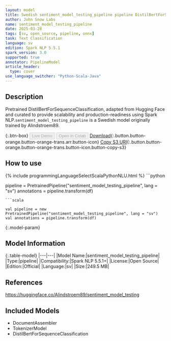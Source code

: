 ```yaml
---
layout: model
title: Swedish sentiment_model_testing_pipeline pipeline DistilBertForSequenceClassification from Alindstroem89
author: John Snow Labs
name: sentiment_model_testing_pipeline
date: 2025-03-28
tags: [sv, open_source, pipeline, onnx]
task: Text Classification
language: sv
edition: Spark NLP 5.5.1
spark_version: 3.0
supported: true
annotator: PipelineModel
article_header:
  type: cover
use_language_switcher: "Python-Scala-Java"
---
```


## Description

Pretrained DistilBertForSequenceClassification, adapted from Hugging Face and curated to provide scalability and production-readiness using Spark NLP.`sentiment_model_testing_pipeline` is a Swedish model originally trained by Alindstroem89.

{:.btn-box}
<button class="button button-orange" disabled>Live Demo</button>
<button class="button button-orange" disabled>Open in Colab</button>
[Download](https://s3.amazonaws.com/auxdata.johnsnowlabs.com/public/models/sentiment_model_testing_pipeline_sv_5.5.1_3.0_1743139259800.zip){:.button.button-orange.button-orange-trans.arr.button-icon}
[Copy S3 URI](s3://auxdata.johnsnowlabs.com/public/models/sentiment_model_testing_pipeline_sv_5.5.1_3.0_1743139259800.zip){:.button.button-orange.button-orange-trans.button-icon.button-copy-s3}

## How to use



<div class="tabs-box" markdown="1">
{% include programmingLanguageSelectScalaPythonNLU.html %}
```python

pipeline = PretrainedPipeline("sentiment_model_testing_pipeline", lang = "sv")
annotations =  pipeline.transform(df)   

```
```scala

val pipeline = new PretrainedPipeline("sentiment_model_testing_pipeline", lang = "sv")
val annotations = pipeline.transform(df)

```
</div>

{:.model-param}
## Model Information

{:.table-model}
|---|---|
|Model Name:|sentiment_model_testing_pipeline|
|Type:|pipeline|
|Compatibility:|Spark NLP 5.5.1+|
|License:|Open Source|
|Edition:|Official|
|Language:|sv|
|Size:|249.5 MB|

## References

https://huggingface.co/Alindstroem89/sentiment_model_testing

## Included Models

- DocumentAssembler
- TokenizerModel
- DistilBertForSequenceClassification